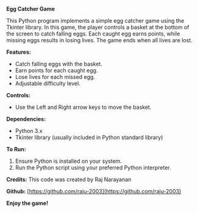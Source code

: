**Egg Catcher Game**

This Python program implements a simple egg catcher game using the Tkinter library. In this game, the player controls a basket at the bottom of the screen to catch falling eggs. Each caught egg earns points, while missing eggs results in losing lives. The game ends when all lives are lost.

**Features:**
- Catch falling eggs with the basket.
- Earn points for each caught egg.
- Lose lives for each missed egg.
- Adjustable difficulty level.

**Controls:**
- Use the Left and Right arrow keys to move the basket.

**Dependencies:**
- Python 3.x
- Tkinter library (usually included in Python standard library)

**To Run:**
1. Ensure Python is installed on your system.
2. Run the Python script using your preferred Python interpreter.

**Credits:**
This code was created by Raj Narayanan

**Github:**
[https://github.com/raju-2003](https://github.com/raju-2003)


**Enjoy the game!**
